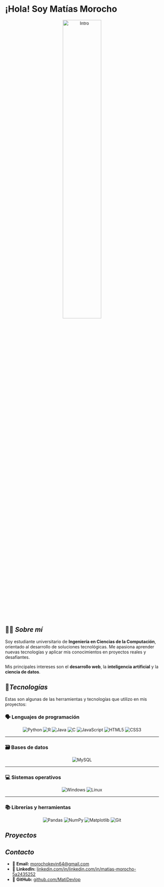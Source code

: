 # ¡Hola! Soy Matías Morocho

<div align="center">
  <img src="https://i.pinimg.com/236x/8b/b5/e2/8bb5e227b4374a9d99f34e912cf45334.jpg" alt="Intro" style="width:50%;"/>
</div>

## 👨‍💻 ***Sobre mí***

Soy estudiante universitario de **Ingeniería en Ciencias de la Computación**, orientado al desarrollo de soluciones tecnológicas. Me apasiona aprender nuevas tecnologías y aplicar mis conocimientos en proyectos reales y desafiantes.

Mis principales intereses son el **desarrollo web**, la **inteligencia artificial** y la **ciencia de datos**. 

## 🧰***Tecnologías***

Estas son algunas de las herramientas y tecnologías que utilizo en mis proyectos:

  ### 🗣️ Lenguajes de programación

<div align="center">

<img src="https://img.shields.io/badge/Python-3776AB?style=for-the-badge&logo=python&logoColor=white" alt="Python"/>
<img src="https://img.shields.io/badge/R-276DC3?style=for-the-badge&logo=r&logoColor=white" alt="R"/>
<img src="https://img.shields.io/badge/Java-ED8B00?style=for-the-badge&logo=java&logoColor=white" alt="Java"/>
<img src="https://img.shields.io/badge/C-00599C?style=for-the-badge&logo=c&logoColor=white" alt="C"/>
<img src="https://img.shields.io/badge/JavaScript-F7DF1E?style=for-the-badge&logo=javascript&logoColor=black" alt="JavaScript"/>
<img src="https://img.shields.io/badge/HTML5-E34F26?style=for-the-badge&logo=html5&logoColor=white" alt="HTML5"/>
<img src="https://img.shields.io/badge/CSS3-1572B6?style=for-the-badge&logo=css3&logoColor=white" alt="CSS3"/>
    
</div>
    
---

  ### 🗃️ Bases de datos

<div align="center">
    
<img src="https://img.shields.io/badge/MySQL-4479A1?style=for-the-badge&logo=mysql&logoColor=white" alt="MySQL"/>
    
</div>
    
---

  ### 💻 Sistemas operativos

<div align="center">
    
<img src="https://img.shields.io/badge/Windows-0078D6?style=for-the-badge&logo=windows&logoColor=white" alt="Windows"/>
<img src="https://img.shields.io/badge/Linux-FCC624?style=for-the-badge&logo=linux&logoColor=black" alt="Linux"/>
    
</div>
    
---

  ### 📚 Librerías y herramientas

<div align="center">
    
<img src="https://img.shields.io/badge/Pandas-150458?style=for-the-badge&logo=pandas&logoColor=white" alt="Pandas"/>
<img src="https://img.shields.io/badge/NumPy-013243?style=for-the-badge&logo=numpy&logoColor=white" alt="NumPy"/>
<img src="https://img.shields.io/badge/Matplotlib-11557C?style=for-the-badge&logo=plotly&logoColor=white" alt="Matplotlib"/>
<img src="https://img.shields.io/badge/Git-F05032?style=for-the-badge&logo=git&logoColor=white" alt="Git"/>
    
</div>

## ***Proyectos***


## ***Contacto***
- 📧 **Email:** [morochokevin64@gmail.com](mailto:morochokevin64@gmail.com)
- 💼 **LinkedIn:** [linkedin.com/in/linkedin.com/in/matias-morocho-5a2435252](https://www.linkedin.com/in/matias-morocho-5a2435252)
- 🐙 **GitHub:** [github.com/MatiDevlop](https://github.com/MatiDevlop)
